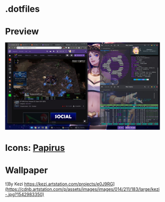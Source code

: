 # .dotfiles

# Preview
 ![Preview](https://raw.githubusercontent.com/rodlessa/openbox/master/screenshot/Spirit_2019_01_14_18-01-54-1920x1080.jpg)
 
# Icons: [Papirus](https://github.com/PapirusDevelopmentTeam/papirus-icon-theme)
   
# Wallpaper
 ![By Kezi https://kezi.artstation.com/projects/e0J9RG](https://cdnb.artstation.com/p/assets/images/images/014/211/183/large/kezi-.jpg?1542983350)



